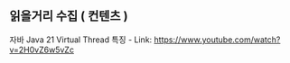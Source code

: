 ## 읽을거리 수집 ( 컨텐츠 )


자바 Java 21 Virtual Thread 특징  - Link: https://www.youtube.com/watch?v=2H0vZ6w5vZc
